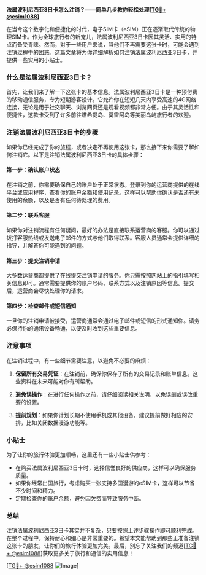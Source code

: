 **法属波利尼西亚3日卡怎么注销？——简单几步教你轻松处理[[TG💪+ @esim1088](https://t.me/s/esim1088)]**

在当今这个数字化和便捷化的时代，电子SIM卡（eSIM）正在逐渐取代传统的物理SIM卡。作为全球旅行者的新宠儿，法属波利尼西亚3日卡因其灵活、实用的特点而备受青睐。然而，对于一些用户来说，当他们不再需要这张卡时，可能会遇到注销过程中的困惑。这篇文章将为你详细解析如何注销法属波利尼西亚3日卡，并提供一些实用的小贴士。

### 什么是法属波利尼西亚3日卡？

首先，让我们来了解一下这张卡的基本信息。法属波利尼西亚3日卡是一种预付费的移动通信服务，专为短期游客设计。它允许你在短短几天内享受高速的4G网络连接，无论是用于社交聊天、浏览网页还是观看视频都非常方便。由于其灵活性和便捷性，这款卡受到了许多前往塔希提岛、莫雷阿岛等美丽岛屿旅行者的欢迎。

### 注销法属波利尼西亚3日卡的步骤

如果你已经完成了你的旅程，或者决定不再使用这张卡，那么接下来你需要了解如何注销它。以下是注销法属波利尼西亚3日卡的具体步骤：

#### 第一步：确认账户状态

在注销之前，你需要确保自己的账户处于正常状态。登录到你的运营商提供的在线平台或应用程序，查看你的账户余额和使用记录。这样可以帮助你确认是否还有未使用的余额，以及是否有任何待处理的费用。

#### 第二步：联系客服

如果你对注销流程有任何疑问，最好的办法是直接联系运营商的客服。你可以通过拨打客服热线或发送电子邮件的方式与他们取得联系。客服人员通常会提供详细的指导，并解答你可能遇到的问题。

#### 第三步：提交注销申请

大多数运营商都提供了在线提交注销申请的服务。你只需按照网站上的指引填写相关信息即可。通常需要提供你的账户号码、联系方式以及注销原因等信息。提交后，运营商会尽快处理你的请求。

#### 第四步：检查邮件或短信通知

一旦你的注销申请被接受，运营商通常会通过电子邮件或短信的形式通知你。请务必保持你的通讯设备畅通，以便及时收到这些重要信息。

### 注意事项

在注销过程中，有一些细节需要注意，以避免不必要的麻烦：

1. **保留所有交易凭证**：在注销前，确保你保存了所有的交易记录和账单信息。这些资料在未来可能对你有所帮助。
   
2. **避免误操作**：在进行任何操作之前，请仔细阅读相关说明，以免误删或误改重要的设置。

3. **提前规划**：如果你计划长期不使用手机或其他设备，建议提前做好相应的安排，比如关闭数据漫游功能等。

### 小贴士

为了让你的旅行体验更加顺畅，这里还有一些小贴士供参考：

- 在购买法属波利尼西亚3日卡时，选择信誉良好的供应商，这样可以确保服务质量。
- 如果你经常出国旅行，考虑购买一张支持多国漫游的eSIM卡，这样可以节省不少时间和精力。
- 定期检查你的账户余额，避免因欠费而导致服务中断。

### 总结

注销法属波利尼西亚3日卡其实并不复杂，只要按照上述步骤操作即可顺利完成。在整个过程中，保持耐心和细心是非常重要的。希望本文能帮助到那些正准备注销这张卡的朋友，让你们的旅行体验更加完美。最后，别忘了关注我们的频道[[TG💪+ @esim1088](https://t.me/s/esim1088)]获取更多关于旅行和通信的实用信息！

[[TG💪+ @esim1088](https://t.me/s/esim1088) ![Image](https://i.postimg.cc/4NQfJmqS/Snipaste-2025-05-13-00-14-12.png)]